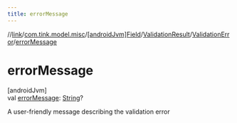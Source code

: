 ```yaml
---
title: errorMessage
---
```

//[link](../../../../../index.html)/[com.tink.model.misc](../../../index.html)/[[androidJvm]Field](../../index.html)/[ValidationResult](../index.html)/[ValidationError](index.html)/[errorMessage](error-message.html)



# errorMessage



[androidJvm]\
val [errorMessage](error-message.html): [String](https://kotlinlang.org/api/latest/jvm/stdlib/kotlin/-string/index.html)?



A user-friendly message describing the validation error




